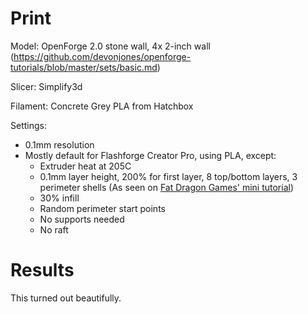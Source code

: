 # Print

Model: OpenForge 2.0 stone wall, 4x 2-inch wall (https://github.com/devonjones/openforge-tutorials/blob/master/sets/basic.md)

Slicer: Simplify3d

Filament: Concrete Grey PLA from Hatchbox

Settings:
- 0.1mm resolution
- Mostly default for Flashforge Creator Pro, using PLA, except:
    - Extruder heat at 205C
    - 0.1mm layer height, 200% for first layer, 8 top/bottom layers, 3 perimeter shells (As seen on [Fat Dragon Games' mini tutorial](https://www.youtube.com/watch?time_continue=716&v=AqEWl51s9Rw&feature=emb_logo))
    - 30% infill
    - Random perimeter start points
    - No supports needed
    - No raft

# Results

This turned out beautifully.
